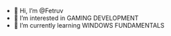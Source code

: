 - 👋 Hi, I’m @Fetruv
- 👀 I’m interested in GAMING DEVELOPMENT 
- 🌱 I’m currently learning WINDOWS FUNDAMENTALS

<!---
Fetruv/Fetruv is a ✨ special ✨ repository because its `README.md` (this file) appears on your GitHub profile.
You can click the Preview link to take a look at your changes.
--->
